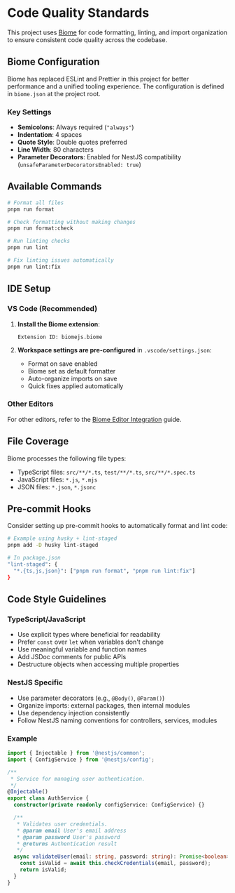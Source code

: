 # Code Quality Standards

This project uses [Biome](https://biomejs.dev/) for code formatting, linting, and import organization to ensure consistent code quality across the codebase.

## Biome Configuration

Biome has replaced ESLint and Prettier in this project for better performance and a unified tooling experience. The configuration is defined in `biome.json` at the project root.

### Key Settings

- **Semicolons**: Always required (`"always"`)
- **Indentation**: 4 spaces
- **Quote Style**: Double quotes preferred
- **Line Width**: 80 characters
- **Parameter Decorators**: Enabled for NestJS compatibility (`unsafeParameterDecoratorsEnabled: true`)

## Available Commands

```bash
# Format all files
pnpm run format

# Check formatting without making changes
pnpm run format:check

# Run linting checks
pnpm run lint

# Fix linting issues automatically
pnpm run lint:fix
```

## IDE Setup

### VS Code (Recommended)

1. **Install the Biome extension**:

   ```
   Extension ID: biomejs.biome
   ```

2. **Workspace settings are pre-configured** in `.vscode/settings.json`:
   - Format on save enabled
   - Biome set as default formatter
   - Auto-organize imports on save
   - Quick fixes applied automatically

### Other Editors

For other editors, refer to the [Biome Editor Integration](https://biomejs.dev/guides/integrate-in-editor/) guide.

## File Coverage

Biome processes the following file types:

- TypeScript files: `src/**/*.ts`, `test/**/*.ts`, `src/**/*.spec.ts`
- JavaScript files: `*.js`, `*.mjs`
- JSON files: `*.json`, `*.jsonc`

## Pre-commit Hooks

Consider setting up pre-commit hooks to automatically format and lint code:

```bash
# Example using husky + lint-staged
pnpm add -D husky lint-staged

# In package.json
"lint-staged": {
  "*.{ts,js,json}": ["pnpm run format", "pnpm run lint:fix"]
}
```

## Code Style Guidelines

### TypeScript/JavaScript

- Use explicit types where beneficial for readability
- Prefer `const` over `let` when variables don't change
- Use meaningful variable and function names
- Add JSDoc comments for public APIs
- Destructure objects when accessing multiple properties

### NestJS Specific

- Use parameter decorators (e.g., `@Body()`, `@Param()`)
- Organize imports: external packages, then internal modules
- Use dependency injection consistently
- Follow NestJS naming conventions for controllers, services, modules

### Example

```typescript
import { Injectable } from '@nestjs/common';
import { ConfigService } from '@nestjs/config';

/**
 * Service for managing user authentication.
 */
@Injectable()
export class AuthService {
  constructor(private readonly configService: ConfigService) {}

  /**
   * Validates user credentials.
   * @param email User's email address
   * @param password User's password
   * @returns Authentication result
   */
  async validateUser(email: string, password: string): Promise<boolean> {
    const isValid = await this.checkCredentials(email, password);
    return isValid;
  }
}
```